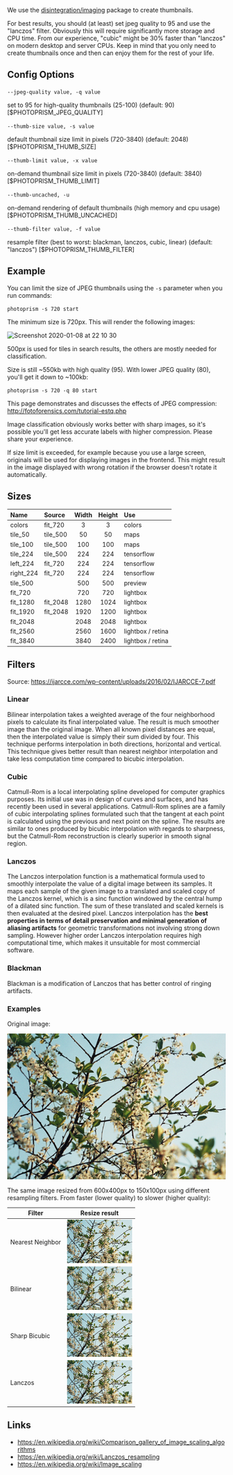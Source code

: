 We use the [disintegration/imaging](https://github.com/disintegration/imaging) package to create thumbnails.

For best results, you should (at least) set jpeg quality to 95 and use the "lanczos" filter. Obviously this will require significantly more storage and CPU time. From our experience, "cubic" might be 30% faster than "lanczos" on modern desktop and server CPUs. Keep in mind that you only need to create thumbnails once and then can enjoy them for the rest of your life.

## Config Options ##

`--jpeg-quality value, -q value`

set to 95 for high-quality thumbnails (25-100) (default: 90) [$PHOTOPRISM_JPEG_QUALITY]

`--thumb-size value, -s value`

default thumbnail size limit in pixels (720-3840) (default: 2048) [$PHOTOPRISM_THUMB_SIZE]

`--thumb-limit value, -x value`

on-demand thumbnail size limit in pixels (720-3840) (default: 3840) [$PHOTOPRISM_THUMB_LIMIT]

`--thumb-uncached, -u`

on-demand rendering of default thumbnails (high memory and cpu usage) [$PHOTOPRISM_THUMB_UNCACHED]

`--thumb-filter value, -f value`

resample filter (best to worst: blackman, lanczos, cubic, linear) (default: "lanczos") [$PHOTOPRISM_THUMB_FILTER]

## Example ##

You can limit the size of JPEG thumbnails using the `-s` parameter when you run commands:

```
photoprism -s 720 start
```

The minimum size is 720px. This will render the following images:

![Screenshot 2020-01-08 at 22 10 30](https://user-images.githubusercontent.com/301686/72016344-e5fdfb80-3263-11ea-95b3-00564156140f.png)

500px is used for tiles in search results, the others are mostly needed for classification.

Size is still ~550kb with high quality (95). With lower JPEG quality (80), you'll get it down to ~100kb:

```
photoprism -s 720 -q 80 start
```

This page demonstrates and discusses the effects of JPEG compression: http://fotoforensics.com/tutorial-estq.php

Image classification obviously works better with sharp images, so it's possible you'll get less accurate labels with higher compression. Please share your experience.

If size limit is exceeded, for example because you use a large screen, originals will be used for displaying images in the frontend. This might result in the image displayed with wrong rotation if the browser doesn't rotate it automatically.

## Sizes ##


Name      | Source    | Width  | Height  | Use               |
:---------|:----------|:------:|:-------:|:------------------|
colors    | fit_720   | 3      | 3       | colors            |
tile_50   | tile_500  | 50     | 50      | maps              |
tile_100  | tile_500  | 100    | 100     | maps              |
tile_224  | tile_500  | 224    | 224     | tensorflow        |
left_224  | fit_720   | 224    | 224     | tensorflow        |
right_224 | fit_720   | 224    | 224     | tensorflow        |
tile_500  |           | 500    | 500     | preview           |
fit_720   |           | 720    | 720     | lightbox          |
fit_1280  | fit_2048  | 1280   | 1024    | lightbox          |
fit_1920  | fit_2048  | 1920   | 1200    | lightbox          |
fit_2048  |           | 2048   | 2048    | lightbox          |
fit_2560  |           | 2560   | 1600    | lightbox / retina |
fit_3840  |           | 3840   | 2400    | lightbox / retina |

## Filters ##

Source: https://ijarcce.com/wp-content/uploads/2016/02/IJARCCE-7.pdf

### Linear ###

Bilinear interpolation takes a weighted average of the four
neighborhood pixels to calculate its final interpolated
value. The result is much smoother image than the original
image. When all known pixel distances are equal, then the
interpolated value is simply their sum divided by four.
This technique performs interpolation in both directions,
horizontal and vertical. This technique gives better result
than nearest neighbor interpolation and take less
computation time compared to bicubic interpolation.

### Cubic ###

Catmull-Rom is a local interpolating spline developed for
computer graphics purposes. Its initial use was in design
of curves and surfaces, and has recently been used in
several applications. Catmull-Rom splines are a family of
cubic interpolating splines formulated such that the
tangent at each point is calculated using the previous and
next point on the spline. The results are similar to ones
produced by bicubic interpolation with regards to
sharpness, but the Catmull-Rom reconstruction is clearly
superior in smooth signal region.

### Lanczos ###

The Lanczos interpolation function is a mathematical formula
used to smoothly interpolate the value of a digital
image between its samples. It maps each sample of the
given image to a translated and scaled copy of the Lanczos
kernel, which is a sinc function windowed by the central
hump of a dilated sinc function. The sum of these
translated and scaled kernels is then evaluated at the
desired pixel. Lanczos interpolation has the **best
properties in terms of detail preservation and minimal
generation of aliasing artifacts** for geometric
transformations not involving strong down sampling. 
However higher order Lanczos interpolation requires high
computational time, which makes it unsuitable for
most commercial software.

### Blackman ###

Blackman is a modification of Lanczos that has better control of ringing artifacts.

### Examples ###

Original image:

![srcImage](img/branches.png)

The same image resized from 600x400px to 150x100px using different resampling filters.
From faster (lower quality) to slower (higher quality):

Filter                    | Resize result
--------------------------|---------------------------------------------
Nearest Neighbor          | ![Screenshot](img/out_resize_nearest.png)
Bilinear                  | ![dstImage](img/out_resize_linear.png)
Sharp Bicubic             | ![dstImage](img/out_resize_catrom.png)
Lanczos                   | ![dstImage](img/out_resize_lanczos.png)

## Links ##
- https://en.wikipedia.org/wiki/Comparison_gallery_of_image_scaling_algorithms
- https://en.wikipedia.org/wiki/Lanczos_resampling
- https://en.wikipedia.org/wiki/Image_scaling